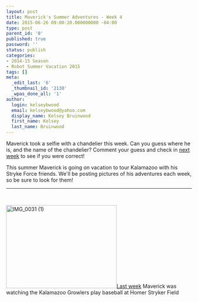 ```yaml
---
layout: post
title: Maverick's Summer Adventures - Week 4
date: 2015-06-26 09:00:20.000000000 -04:00
type: post
parent_id: '0'
published: true
password: ''
status: publish
categories:
- 2014-15 Season
- Robot Summer Vacation 2015
tags: []
meta:
  _edit_last: '6'
  _thumbnail_id: '2130'
  _wpas_done_all: '1'
author:
  login: kelseybwood
  email: kelseybwood@yahoo.com
  display_name: Kelsey Bruinwood
  first_name: Kelsey
  last_name: Bruinwood
---
```

<p>Maverick took a selfie with a chandelier this week. Can you guess where he is, and the name of the chandelier? Comment your guess and check in <span style="text-decoration: underline;"><span style="color: #ffcc00; text-decoration: underline;"><a href="http://strykeforce.org/2015/07/03/mavericks-summer-adventures-week-5/" target="_blank">next week</a></span></span> to see if you were correct!</p>
<p>This summer Maverick is going on vacation to tour Kalamazoo with his Stryke Force friends. We'll be posting pictures of his adventures each week, so be sure to look for them!</p>
<hr />
<p>&nbsp;</p>
<p><a href="http://strykeforce.org/wp-content/uploads/2015/06/IMG_0031-1.jpg"><img class=" size-medium wp-image-2119 alignleft" src="{{ site.baseurl }}/assets/images/IMG_0031-1-300x225.jpg" alt="IMG_0031 (1)" width="300" height="225" /></a><span style="text-decoration: underline;"><a href="http://strykeforce.org/2015/06/19/mavericks-summer-adventures-week-3/" target="_blank">Last week</a></span> Maverick was watching the Kalamazoo Growlers play baseball at Homer Stryker Field</p>
<p>&nbsp;</p>
<p>&nbsp;</p>
<p>&nbsp;</p>
<p>&nbsp;</p>
<p>&nbsp;</p>
<p>&nbsp;</p>
